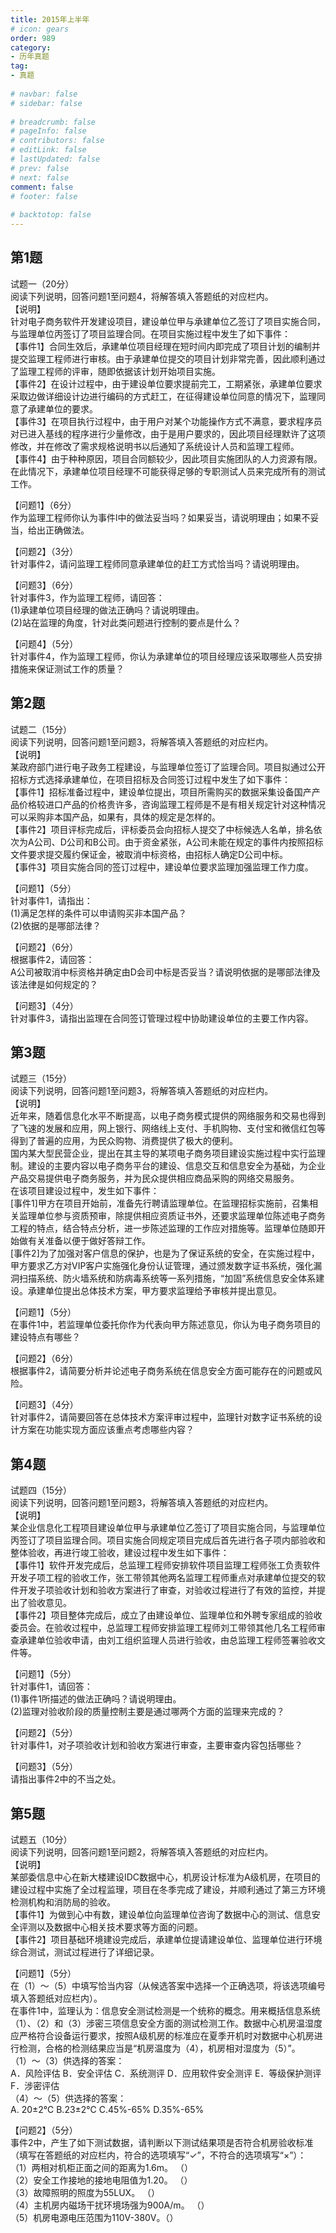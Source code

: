 ```yaml
---  
title: 2015年上半年  
# icon: gears  
order: 989  
category:  
- 历年真题  
tag:  
- 真题  
  
# navbar: false  
# sidebar: false  
  
# breadcrumb: false  
# pageInfo: false  
# contributors: false  
# editLink: false  
# lastUpdated: false  
# prev: false  
# next: false  
comment: false  
# footer: false  
  
# backtotop: false  
---  
```

## 第1题 ##

试题一（20分）  
阅读下列说明，回答问题1至问题4，将解答填入答题纸的对应栏内。  
【说明】  
针对电子商务软件开发建设项目，建设单位甲与承建单位乙签订了项目实施合同，与监理单位丙签订了项目监理合同。在项目实施过程中发生了如下事件：  
【事件1】合同生效后，承建单位项目经理在短时间内即完成了项目计划的编制并提交监理工程师进行审核。由于承建单位提交的项目计划非常完善，因此顺利通过了监理工程师的评审，随即依据该计划开始项目实施。  
【事件2】在设计过程中，由于建设单位要求提前完工，工期紧张，承建单位要求采取边做详细设计边进行编码的方式赶工，在征得建设单位同意的情况下，监理同意了承建单位的要求。  
【事件3】在项目执行过程中，由于用户对某个功能操作方式不满意，要求程序员对已进入基线的程序进行少量修改，由于是用户要求的，因此项目经理默许了这项修改，并在修改了需求规格说明书以后通知了系统设计人员和监理工程师。  
【事件4】由于种种原因，项目合同额较少，因此项目实施团队的人力资源有限。在此情况下，承建单位项目经理不可能获得足够的专职测试人员来完成所有的测试工作。  
  
【问题1】（6分）  
作为监理工程师你认为事件l中的做法妥当吗？如果妥当，请说明理由；如果不妥当，给出正确做法。  
  
【问题2】（3分）  
针对事件2，请问监理工程师同意承建单位的赶工方式恰当吗？请说明理由。  
  
【问题3】（6分）  
针对事件3，作为监理工程师，请回答：  
(1)承建单位项目经理的做法正确吗？请说明理由。  
(2)站在监理的角度，针对此类问题进行控制的要点是什么？  
  
【问题4】（5分）  
针对事件4，作为监理工程师，你认为承建单位的项目经理应该采取哪些人员安排措施来保证测试工作的质量？  


## 第2题 ##

试题二（15分）  
阅读下列说明，回答问题1至问题3，将解答填入答题纸的对应栏内。  
【说明】  
某政府部门进行电子政务工程建设，与监理单位签订了监理合同。项目拟通过公开招标方式选择承建单位，在项目招标及合同签订过程中发生了如下事件：  
【事件1】招标准备过程中，建设单位提出，项目所需购买的数据采集设备国产产品价格较进口产品的价格贵许多，咨询监理工程师是不是有相关规定针对这种情况可以采购非本国产品，如果有，具体的规定是怎样的。  
【事件2】项目评标完成后，评标委员会向招标人提交了中标候选人名单，排名依次为A公司、D公司和B公司。由于资金紧张，A公司未能在规定的事件内按照招标文件要求提交履约保证金，被取消中标资格，由招标人确定D公司中标。  
【事件3】项目实施合同的签订过程中，建设单位要求监理加强监理工作力度。  
  
【问题1】（5分）  
针对事件1，请指出：  
(1)满足怎样的条件可以申请购买非本国产品？  
(2)依据的是哪部法律？  
  
【问题2】（6分）  
根据事件2，请回答：  
A公司被取消中标资格并确定由D会司中标是否妥当？请说明依据的是哪部法律及该法律是如何规定的？  
  
【问题3】（4分）  
针对事件3，请指出监理在合同签订管理过程中协助建设单位的主要工作内容。  


## 第3题 ##

试题三（15分）  
阅读下列说明，回答问题1至问题3，将解答填入答题纸的对应栏内。  
【说明】  
近年来，随着信息化水平不断提高，以电子商务模式提供的网络服务和交易也得到了飞速的发展和应用，网上银行、网络线上支付、手机购物、支付宝和微信红包等得到了普遍的应用，为民众购物、消费提供了极大的便利。  
国内某大型民营企业，提出在其主导的某项电子商务项目建设实施过程中实行监理制。建设的主要内容以电子商务平台的建设、信息交互和信息安全为基础，为企业产品交易提供电子商务服务，并为民众提供相应商品采购的网络交易服务。  
在该项目建设过程中，发生如下事件：  
\[事件1\]甲方在项目开始前，准备先行聘请监理单位。在监理招标实施前，召集相关监理单位参与资质预审，除提供相应资质证书外，还要求监理单位陈述电子商务工程的特点，结合特点分析，进一步陈述监理的工作应对措施等。监理单位随即开始做有关准备以便于做好答辩工作。  
\[事件2\]为了加强对客户信息的保护，也是为了保证系统的安全，在实施过程中，甲方要求乙方对VIP客户实施强化身份认证管理，通过颁发数字证书系统，强化漏洞扫描系统、防火墙系统和防病毒系统等一系列措施，“加固”系统信息安全体系建设。承建单位提出总体技术方案，甲方要求监理给予审核并提出意见。  
  
【问题1】（5分）  
在事件1中，若监理单位委托你作为代表向甲方陈述意见，你认为电子商务项目的建设特点有哪些？  
  
【问题2】（6分）  
根据事件2，请简要分析并论述电子商务系统在信息安全方面可能存在的问题或风险。  
  
【问题3】（4分）  
针对事件2，请简要回答在总体技术方案评审过程中，监理针对数字证书系统的设计方案在功能实现方面应该重点考虑哪些内容？  


## 第4题 ##

试题四（15分）  
阅读下列说明，回答问题1至问题3，将解答填入答题纸的对应栏内。  
【说明】  
某企业信息化工程项目建设单位甲与承建单位乙签订了项目实施合同，与监理单位丙签订了项目监理合同。项目实施合同规定项目完成后首先进行各子项内部验收和整体验收，再进行竣工验收，建设过程中发生如下事件：  
【事件1】软件开发完成后，总监理工程师安排软件项目监理工程师张工负责软件开发子项工程的验收工作，张工带领其他两名监理工程师重点对承建单位提交的软件开发子项验收计划和验收方案进行了审查，对验收过程进行了有效的监控，并提出了验收意见。  
【事件2】项目整体完成后，成立了由建设单位、监理单位和外聘专家组成的验收委员会。在验收过程中，总监理工程师安排监理工程师刘工带领其他几名工程师审查承建单位验收申请，由刘工组织监理人员进行验收，由总监理工程师签署验收文件等。  
  
【问题1】（5分）  
针对事件1，请回答：  
(1)事件1所描述的做法正确吗？请说明理由。  
(2)监理对验收阶段的质量控制主要是通过哪两个方面的监理来完成的？  
  
【问题2】（5分）  
针对事件1，对子项验收计划和验收方案进行审查，主要审查内容包括哪些？  
  
【问题3】（5分）  
请指出事件2中的不当之处。  


## 第5题 ##

试题五（10分）  
阅读下列说明，回答问题1至问题2，将解答填入答题纸的对应栏内。  
【说明】  
某部委信息中心在新大楼建设IDC数据中心，机房设计标准为A级机房，在项目的建设过程中实施了全过程监理，项目在冬季完成了建设，并顺利通过了第三方环境检测机构和消防局的验收。  
【事件1】为做到心中有数，建设单位向监理单位咨询了数据中心的测试、信息安全评测以及数据中心相关技术要求等方面的问题。  
【事件2】项目基础环境建设完成后，承建单位提请建设单位、监理单位进行环境综合测试，测试过程进行了详细记录。  
  
【问题1】（5分）  
在（1）～（5）中填写恰当内容（从候选答案中选择一个正确选项，将该选项编号填入答题纸对应栏内）。  
在事件1中，监理认为：信息安全测试检测是一个统称的概念。用来概括信息系统（1）、（2）和（3）涉密三项信息安全方面的测试检测工作。数据中心机房温湿度应严格符合设备运行要求，按照A级机房的标准应在夏季开机时对数据中心机房进行检测，合格的检测结果应当是“机房温度为（4），机房相对湿度为（5）”。  
（1）～（3）供选择的答案：  
A．风险评估 B．安全评估 C．系统测评 D．应用软件安全测评 E．等级保护测评 F．涉密评估  
（4）～（5）供选择的答案：  
A. 20±2℃ B.23±2℃ C.45%-65% D.35%-65%  
  
【问题2】（5分）  
事件2中，产生了如下测试数据，请判断以下测试结果项是否符合机房验收标准（填写在答题纸的对应栏内，符合的选项填写“✓”，不符合的选项填写“×”）：  
（1）两相对机柜正面之间的距离为1.6m。 （）  
（2）安全工作接地的接地电阻值为1.20。 （）  
（3）故障照明的照度为55LUX。 （）  
（4）主机房内磁场干扰环境场强为900A/m。 （）  
（5）机房电源电压范围为110V-380V。（）  

